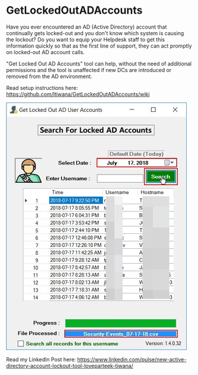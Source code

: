 # GetLockedOutADAccounts
Have you ever encountered an AD (Active Directory) account that continually gets locked-out and you don't know which system is causing the lockout? Do you want to equip your Helpdesk staff to get this information quickly so that as the first line of support, they can act promptly on locked-out AD account calls.

"Get Locked Out AD Accounts" tool can help, without the need of additional permissions and the tool is unaffected if new DCs are introduced or removed from the AD environment.

Read setup instructions here: https://github.com/ltiwana/GetLockedOutADAccounts/wiki 


![alt text](/Media/Images/1.jpg)


Read my LinkedIn Post here: https://www.linkedin.com/pulse/new-active-directory-account-lockout-tool-loveparteek-tiwana/
